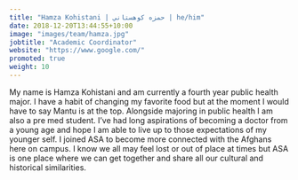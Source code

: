 ```yaml
---
title: "Hamza Kohistani | حمزه کوهستاني | he/him"
date: 2018-12-20T13:44:55+10:00
image: "images/team/hamza.jpg"
jobtitle: "Academic Coordinator"
website: "https://www.google.com/"
promoted: true
weight: 10
---
```


My name is Hamza Kohistani and am currently a fourth year public health major. I have a habit of changing my favorite food but at the moment I would have to say Mantu is at the top. Alongside majoring in public health I am also a pre med student. I’ve had long aspirations of becoming a doctor from a young age and hope I am able to live up to those expectations of my younger self.
I joined ASA to become more connected with the Afghans here on campus. I know we all may feel lost or out of place at times but ASA is one place where we can get together and share all our cultural and historical similarities.
